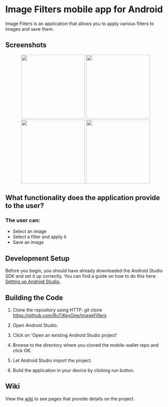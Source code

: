 # Image Filters mobile app for Android

Image Filters is an application that allows you to apply various filters to images and save them.

## Screenshots

<p align="center">
  <img src="https://i.ibb.co/4Py3yVD/image.png" width="200"/>
   <img src="https://i.ibb.co/DVbfRrp/image.png" width="200"/>
  <img src="https://i.ibb.co/8Ptc2mm/2021-11-19-210434.png" width="200"/>
  <img src="https://i.ibb.co/s6cY0rt/image.png" width="200"/>
</p>


## What functionality does the application provide to the user?

### The user can:
* Select an image
* Select a filter and apply it
* Save an image

## Development Setup

Before you begin, you should have already downloaded the Android Studio SDK and set it up correctly. You can find a guide on how to do this here: [Setting up Android Studio.](http://developer.android.com/sdk/installing/index.html?pkg=studio)

## Building the Code

1. Clone the repository using HTTP: git clone https://github.com/RuTiKeyOne/ImageFilters
2. Open Android Studio.

3. Click on 'Open an existing Android Studio project'

4. Browse to the directory where you cloned the mobile-wallet repo and click OK.

5. Let Android Studio import the project.

6. Build the application in your device by clicking run button.

## Wiki

View the [wiki](https://github.com/RuTiKeyOne/ImageFilters/blob/main/doc/Wiki.md) to see pages that provide details on the project.
